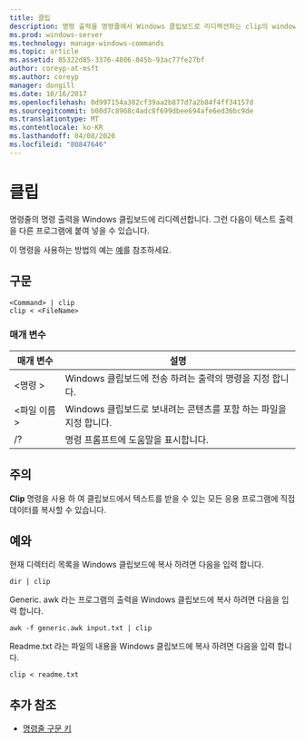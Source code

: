 ```yaml
---
title: 클립
description: 명령 출력을 명령줄에서 Windows 클립보드로 리디렉션하는 clip의 windows 명령 항목입니다.
ms.prod: windows-server
ms.technology: manage-windows-commands
ms.topic: article
ms.assetid: 85322d85-3376-4806-845b-93ac77fe27bf
author: coreyp-at-msft
ms.author: coreyp
manager: dongill
ms.date: 10/16/2017
ms.openlocfilehash: 0d997154a382cf39aa2b877d7a2b84f4ff34157d
ms.sourcegitcommit: b00d7c8968c4adc8f699dbee694afe6ed36bc9de
ms.translationtype: MT
ms.contentlocale: ko-KR
ms.lasthandoff: 04/08/2020
ms.locfileid: "80847646"
---
```

# <a name="clip"></a>클립

명령줄의 명령 출력을 Windows 클립보드에 리디렉션합니다. 그런 다음이 텍스트 출력을 다른 프로그램에 붙여 넣을 수 있습니다.

이 명령을 사용하는 방법의 예는 [예](#BKMK_examples)를 참조하세요.

## <a name="syntax"></a>구문

```
<Command> | clip
clip < <FileName>
```

### <a name="parameters"></a>매개 변수

|매개 변수|설명|
|---------|-----------|
|\<명령 >|Windows 클립보드에 전송 하려는 출력의 명령을 지정 합니다.|
|\<파일 이름 >|Windows 클립보드로 보내려는 콘텐츠를 포함 하는 파일을 지정 합니다.|
|/?|명령 프롬프트에 도움말을 표시합니다.|

## <a name="remarks"></a>주의

**Clip** 명령을 사용 하 여 클립보드에서 텍스트를 받을 수 있는 모든 응용 프로그램에 직접 데이터를 복사할 수 있습니다.

## <a name="examples"></a><a name=BKMK_examples></a>예와

현재 디렉터리 목록을 Windows 클립보드에 복사 하려면 다음을 입력 합니다.
```
dir | clip
```
Generic. awk 라는 프로그램의 출력을 Windows 클립보드에 복사 하려면 다음을 입력 합니다.
```
awk -f generic.awk input.txt | clip
```
Readme.txt 라는 파일의 내용을 Windows 클립보드에 복사 하려면 다음을 입력 합니다.
```
clip < readme.txt
```

## <a name="additional-references"></a>추가 참조

- [명령줄 구문 키](command-line-syntax-key.md)